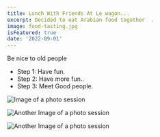 ```yaml
---
title: Lunch With Friends At Le wagon...
excerpt: Decided to eat Arabian food together  .
image: food-tasting.jpg
isFeatured: true
date: '2022-09-01'
---
```


Be nice to old people
  -  Step 1: Have fun.
  -  Step 2: Have more fun..
  -  Step 3: Meet Good people.
    

![Image of a photo session](food-tasting.jpg)

![Another Image of a photo session](food-tasting2.jpg)

![Another Image of a photo session](food-tasting1.jpg)
